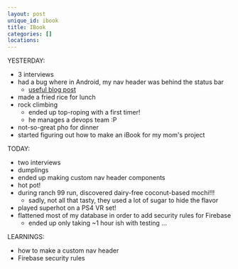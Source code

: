 ```yaml
---
layout: post
unique_id: ibook
title: IBook
categories: []
locations: 
---
```


YESTERDAY:
* 3 interviews
* had a bug where in Android, my nav header was behind the status bar
  * [useful blog post](https://blog.callstack.io/android-drawer-statusbar-done-right-for-react-native-7e85f01fc099)
* made a fried rice for lunch
* rock climbing
  * ended up top-roping with a first timer!
  * he manages a devops team :P
* not-so-great pho for dinner
* started figuring out how to make an iBook for my mom's project

TODAY:
* two interviews
* dumplings
* ended up making custom nav header components
* hot pot!
* during ranch 99 run, discovered dairy-free coconut-based mochi!!!
  * sadly, not all that tasty, they used a lot of sugar to hide the flavor
* played superhot on a PS4 VR set!
* flattened most of my database in order to add security rules for Firebase
  * ended up only taking ~1 hour ish with testing ...

LEARNINGS:
* how to make a custom nav header
* Firebase security rules
